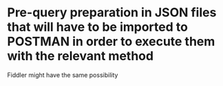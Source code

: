# Pre-query preparation in JSON files that will have to be imported to POSTMAN in order to execute them with the relevant method
Fiddler might have the same possibility

